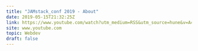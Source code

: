```yaml
---
title: "JAMstack_conf 2019 - About"
date: 2019-05-15T21:32:25Z
link: https://www.youtube.com/watch?utm_medium=RSS&utm_source=hune&v=A4-Zw5NKNx8
site: www.youtube.com
topic: Webdev
draft: false
---
```

